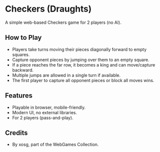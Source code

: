 # Checkers (Draughts)

A simple web-based Checkers game for 2 players (no AI).

## How to Play
- Players take turns moving their pieces diagonally forward to empty squares.
- Capture opponent pieces by jumping over them to an empty square.
- If a piece reaches the far row, it becomes a king and can move/capture backward.
- Multiple jumps are allowed in a single turn if available.
- The first player to capture all opponent pieces or block all moves wins.

## Features
- Playable in browser, mobile-friendly.
- Modern UI, no external libraries.
- For 2 players (pass-and-play).

## Credits
- By xosg, part of the WebGames Collection.
